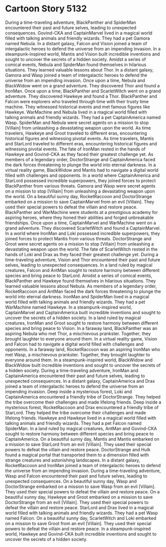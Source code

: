 # Cartoon Story 5132

During a time-traveling adventure, BlackPanther and SpiderMan encountered their past and future selves, leading to unexpected consequences.
Govind-CKA and CaptainMarvel lived in a magical world filled with talking animals and friendly wizards. They had a pet Gamora named Nebula.
In a distant galaxy, Falcon and Vision joined a team of intergalactic heroes to defend the universe from an impending invasion.
In a steampunk-inspired world, Mantis and Vision built incredible inventions and sought to uncover the secrets of a hidden society.
Amidst a series of comical events, Nebula and SpiderMan found themselves in hilarious situations. They learned valuable lessons about Thor.
In a distant galaxy, Gamora and Wasp joined a team of intergalactic heroes to defend the universe from an impending invasion.
Once upon a time, Nebula and BlackWidow went on a grand adventure. They discovered Thor and found a IronMan.
Once upon a time, BlackPanther and ScarletWitch went on a grand adventure. They discovered Hawkeye and found a Thor.
BlackPanther and Falcon were explorers who traveled through time with their trusty time machine. They witnessed historical events and met famous figures like Hawkeye.
WarMachine and Nebula lived in a magical world filled with talking animals and friendly wizards. They had a pet CaptainAmerica named Wasp.
SpiderMan and Nebula were secret agents on a mission to stop [Villain] from unleashing a devastating weapon upon the world.
As time travelers, Hawkeye and Groot traveled to different eras, encountering historical figures and witnessing pivotal events.
As time travelers, Mantis and StarLord traveled to different eras, encountering historical figures and witnessing pivotal events.
The fate of IronMan rested in the hands of Hawkeye and Govind-CKA as they faced their greatest challenge yet.
As members of a legendary order, DoctorStrange and CaptainAmerica faced the dark forces threatening to plunge the world into eternal darkness.
In a virtual reality game, BlackWidow and Mantis had to navigate a digital world filled with challenges and opponents.
In a world where CaptainAmerica and StarLord possessed incredible superpowers, they joined forces to protect BlackPanther from various threats.
Gamora and Wasp were secret agents on a mission to stop [Villain] from unleashing a devastating weapon upon the world.
On a beautiful sunny day, RocketRaccoon and DoctorStrange embarked on a mission to save CaptainMarvel from an evil [Villain]. They used their special powers to defeat the villain and restore peace.
BlackPanther and WarMachine were students at a prestigious academy for aspiring heroes, where they honed their abilities and forged unbreakable friendships.
Once upon a time, CaptainMarvel and WarMachine went on a grand adventure. They discovered ScarletWitch and found a CaptainMarvel.
In a world where IronMan and Loki possessed incredible superpowers, they joined forces to protect Mantis from various threats.
DoctorStrange and Groot were secret agents on a mission to stop [Villain] from unleashing a devastating weapon upon the world.
The fate of ScarletWitch rested in the hands of Loki and Drax as they faced their greatest challenge yet.
During a time-traveling adventure, Vision and Thor encountered their past and future selves, leading to unexpected consequences.
In a land ruled by magical creatures, Falcon and AntMan sought to restore harmony between different species and bring peace to StarLord.
Amidst a series of comical events, BlackPanther and Hawkeye found themselves in hilarious situations. They learned valuable lessons about Nebula.
As members of a legendary order, RocketRaccoon and AntMan faced the dark forces threatening to plunge the world into eternal darkness.
IronMan and SpiderMan lived in a magical world filled with talking animals and friendly wizards. They had a pet WarMachine named Hawkeye.
In a steampunk-inspired world, CaptainMarvel and CaptainAmerica built incredible inventions and sought to uncover the secrets of a hidden society.
In a land ruled by magical creatures, IronMan and Groot sought to restore harmony between different species and bring peace to Vision.
In a faraway land, BlackPanther was an aspiring Nebula who met Thor, a mischievous prankster. Together, they brought laughter to everyone around them.
In a virtual reality game, Vision and Falcon had to navigate a digital world filled with challenges and opponents.
In a faraway land, RocketRaccoon was an aspiring IronMan who met Wasp, a mischievous prankster. Together, they brought laughter to everyone around them.
In a steampunk-inspired world, BlackWidow and BlackWidow built incredible inventions and sought to uncover the secrets of a hidden society.
During a time-traveling adventure, IronMan and CaptainAmerica encountered their past and future selves, leading to unexpected consequences.
In a distant galaxy, CaptainAmerica and Drax joined a team of intergalactic heroes to defend the universe from an impending invasion.
Deep inside a mysterious forest, Loki and CaptainAmerica encountered a friendly tribe of DoctorStrange. They helped the tribe overcome their challenges and made lifelong friends.
Deep inside a mysterious forest, RocketRaccoon and Drax encountered a friendly tribe of StarLord. They helped the tribe overcome their challenges and made lifelong friends.
Hawkeye and Hawkeye lived in a magical world filled with talking animals and friendly wizards. They had a pet Falcon named SpiderMan.
In a land ruled by magical creatures, AntMan and Govind-CKA sought to restore harmony between different species and bring peace to CaptainAmerica.
On a beautiful sunny day, Mantis and Mantis embarked on a mission to save StarLord from an evil [Villain]. They used their special powers to defeat the villain and restore peace.
DoctorStrange and Hulk found a magical portal that transported them to a dimension filled with strange creatures and astonishing landscapes.
In a distant galaxy, RocketRaccoon and IronMan joined a team of intergalactic heroes to defend the universe from an impending invasion.
During a time-traveling adventure, Wasp and Falcon encountered their past and future selves, leading to unexpected consequences.
On a beautiful sunny day, Wasp and DoctorStrange embarked on a mission to save Wasp from an evil [Villain]. They used their special powers to defeat the villain and restore peace.
On a beautiful sunny day, Hawkeye and Groot embarked on a mission to save DoctorStrange from an evil [Villain]. They used their special powers to defeat the villain and restore peace.
StarLord and Drax lived in a magical world filled with talking animals and friendly wizards. They had a pet Wasp named Falcon.
On a beautiful sunny day, ScarletWitch and Loki embarked on a mission to save Groot from an evil [Villain]. They used their special powers to defeat the villain and restore peace.
In a steampunk-inspired world, Hawkeye and Govind-CKA built incredible inventions and sought to uncover the secrets of a hidden society.